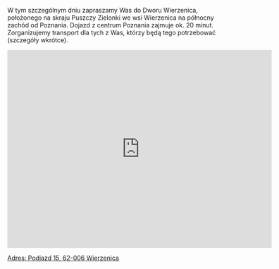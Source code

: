 W tym szczególnym dniu zapraszamy Was do Dworu Wierzenica, położonego na skraju Puszczy Zielonki we wsi Wierzenica na północny zachód od Poznania. Dojazd z centrum Poznania zajmuje ok. 20 minut. Zorganizujemy transport dla tych z Was, którzy będą tego potrzebować (szczegóły wkrótce).
 
<iframe src="https://www.google.com/maps/embed?pb=!1m18!1m12!1m3!1d2430.9595998190443!2d17.0716221!3d52.4617591!2m3!1f0!2f0!3f0!3m2!1i1024!2i768!4f13.1!3m3!1m2!1s0x47045dd6f5ec7245%3A0x52be7a31583e30dc!2sDw%C3%B3r%20Wierzenica!5e0!3m2!1sen!2sus!4v1671822575050!5m2!1sen!2sus" width="600" height="450" style="border:0;" allowfullscreen="" loading="lazy" referrerpolicy="no-referrer-when-downgrade"></iframe>

[Adres: Podjazd 15, 62-006 Wierzenica](https://goo.gl/maps/JTxa8jxmVcrLUeYW7)

